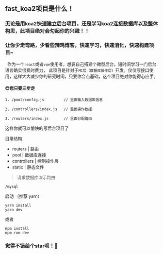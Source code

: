 ## fast_koa2项目是什么！
### 无论是用koa2快速建立后台项目，还是学习koa2连接数据库以及整体构思，此项目绝对会勾起你的兴趣！！
### 让你少走弯路，少看些辣鸡博客，快速学习，快速消化，快速构建项目~
`
`
作为一个`react`或者`vue`使用者，想要自己搭建个微型后台，短时间学习一门后台语言确实很费时费力，
此项目是针对于`MC层（数据库操作层）`开发，仅仅写接口使用，这样大大减少你的研究时间，只要你会点基础，这个项目绝对你能得心应手。
#### :blush:您只要三步走

```
1. /pool/config.js         // 里面输入数据库信息

2. /controllers/index.js   // 里面操作数据

3. /routers/index.js       // 里面分配路由
```

这样你就可以愉快的写后台项目了

目录结构
- routers |  路由 
- pool |     数据库连接
- controllers | 控制操作层
- static | 静态文件

> 请求数据库演示路由
```
/mysql
```
 
 启动 （推荐 yarn）

```
yarn install
yarn dev
```
或者

```
npm install 
npm run dev
```

### 觉得不错给个star呗！:see_no_evil:

